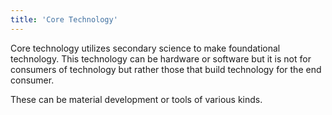 ```yaml
---
title: 'Core Technology'
---
```


Core technology utilizes secondary science to make foundational technology. This technology can be hardware or software but it is not for consumers of technology but rather those that build technology for the end consumer.

These can be material development or tools of various kinds.
